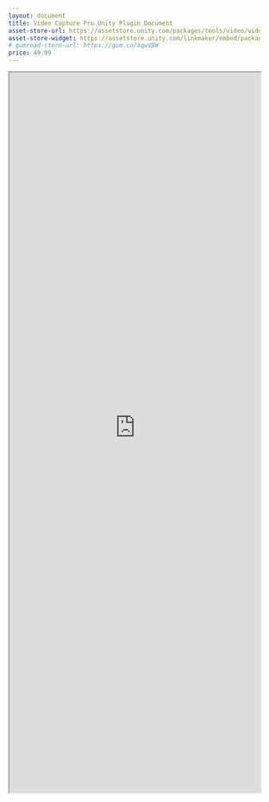 ```yaml
---
layout: document
title: Video Capture Pro Unity Plugin Document
asset-store-url: https://assetstore.unity.com/packages/tools/video/video-capture-pro-155663?aid=1100l9ebS
asset-store-widget: https://assetstore.unity.com/linkmaker/embed/package/155663/widget?aid=1100l9ebS
# gumroad-store-url: https://gum.co/aqwVBW
price: 49.99
---
```


<iframe src="https://evereal.s3-us-west-1.amazonaws.com/video_capture/README.pdf?v=2.3.5" width="100%" height="1440px">
</iframe>
